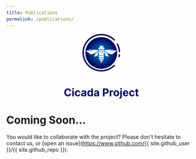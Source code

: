 ```yaml
---
title: Publications
permalink: /publications/
---
```


<p align="center">
	<img src="../assets/img/logo/CemadenLogColor.png" align="center" height="100" width="100">
</p>

<h1 align="center" style="color:#00055B;">Cicada Project</h1>

# Coming Soon...

You would like to collaborate with the project? Please don't hesitate to contact us, or [open an issue](https://www.github.com/{{ site.github_user }}/{{ site.github_repo }}).


